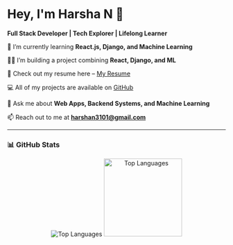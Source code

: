 # Hey, I'm Harsha N 👋  
**Full Stack Developer | Tech Explorer | Lifelong Learner**

🌱 I’m currently learning **React.js, Django, and Machine Learning**

👨‍💻 I’m building a project combining **React, Django, and ML**

📑 Check out my resume here – [My Resume](https://drive.google.com/file/d/1_6vE6chsn0_wbKLNwxWupoG31NYKqqXj/view?usp=sharing)

💻 All of my projects are available on [GitHub](https://github.com/HarshaNinganna)

💬 Ask me about **Web Apps, Backend Systems, and Machine Learning**

📫 Reach out to me at **harshan3101@gmail.com**

---

### 📊 GitHub Stats

<p align="center">
  <img src="https://github-readme-stats.vercel.app/api/top-langs?username=HarshaNinganna&show_icons=true&locale=en&layout=compact" alt="Top Languages" />
  <img src="https://github-readme-stats.vercel.app/api/top-langs/?username=HarshaNinganna&layout=compact&theme=default" alt="Top Languages" height="180" />
</p>
